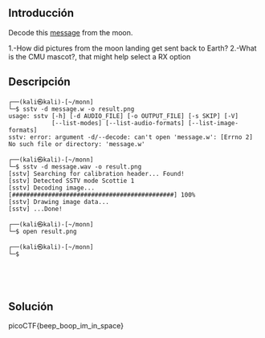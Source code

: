 ## Introducción
Decode this [message](https://jupiter.challenges.picoctf.org/static/14393e18d98fedbaedbc28896d7ef31a/message.wav) from the moon.

1.-How did pictures from the moon landing get sent back to Earth?
2.-What is the CMU mascot?, that might help select a RX option
## Descripción
```
┌──(kali㉿kali)-[~/monn]
└─$ sstv -d message.w -o result.png
usage: sstv [-h] [-d AUDIO_FILE] [-o OUTPUT_FILE] [-s SKIP] [-V]
            [--list-modes] [--list-audio-formats] [--list-image-formats]
sstv: error: argument -d/--decode: can't open 'message.w': [Errno 2] No such file or directory: 'message.w'
                                                                               
┌──(kali㉿kali)-[~/monn]
└─$ sstv -d message.wav -o result.png
[sstv] Searching for calibration header... Found!    
[sstv] Detected SSTV mode Scottie 1
[sstv] Decoding image...   [#############################################] 100%
[sstv] Drawing image data...
[sstv] ...Done!
                                                                               
┌──(kali㉿kali)-[~/monn]
└─$ open result.png
                                                                               
┌──(kali㉿kali)-[~/monn]
└─$ 





```

## Solución 
picoCTF{beep_boop_im_in_space}